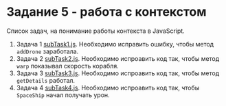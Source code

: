 # Задание 5 - работа с контекстом

Список задач, на понимание работы контекста в JavaScript.

1. Задача 1 [subTask1.js](./subTask1.js). Необходимо исправить ошибку, чтобы метод `addDrone` заработала.
1. Задача 2 [subTask2.js](./subTask2.js). Необходимо испроавить код так, чтобы метод `warp` показывал скорость корабля.
1. Задача 3 [subTask3.js](./subTask3.js). Необходимо испроавить код так, чтобы метод `getDetails` работал.
1. Задача 4 [subTask4.js](./subTask4.js). Необходимо испроавить код так, чтобы `SpaceShip` начал получать урон.
